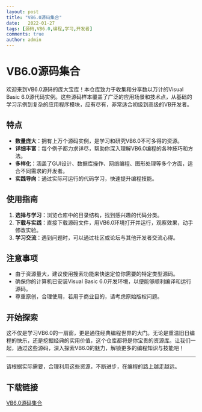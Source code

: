 ```yaml
---
layout: post
title: "VB6.0源码集合"
date:   2022-01-27
tags: [源码,VB6.0,编程,学习,开发者]
comments: true
author: admin
---
```

# VB6.0源码集合

欢迎来到VB6.0源码的庞大宝库！本仓库致力于收集和分享数以万计的Visual Basic 6.0源代码实例。这些源码样本覆盖了广泛的应用场景和技术点，从基础的学习示例到复杂的应用程序模块，应有尽有，非常适合初级到高级的VB开发者。

## 特点

- **数量庞大**：拥有上万个源码实例，是学习和研究VB6.0不可多得的资源。
- **详细丰富**：每个例子都力求详尽，帮助你深入理解VB6.0编程的各种技巧和方法。
- **多样化**：涵盖了GUI设计、数据库操作、网络编程、图形处理等多个方面，适合不同需求的开发者。
- **实践导向**：通过实际可运行的代码学习，快速提升编程技能。

## 使用指南

1. **选择与学习**：浏览仓库中的目录结构，找到感兴趣的代码分类。
2. **下载与实践**：直接下载源码文件，用VB6.0环境打开并运行，观察效果，动手修改实验。
3. **学习交流**：遇到问题时，可以通过社区或论坛与其他开发者交流心得。

## 注意事项

- 由于资源量大，建议使用搜索功能来快速定位你需要的特定类型源码。
- 确保你的计算机已安装Visual Basic 6.0开发环境，以便能够顺利编译和运行源码。
- 尊重原创，合理使用，若用于商业目的，请考虑原始版权问题。

## 开始探索

这不仅是学习VB6.0的一扇窗，更是通往经典编程世界的大门。无论是重温旧日编程的快乐，还是挖掘经典的实用价值，这个仓库都将是你宝贵的资源库。让我们一起，通过这些源码，深入探索VB6.0的魅力，解锁更多的编程知识与技能吧！

---

请根据实际需要，合理利用这些资源，不断进步，在编程的路上越走越远。

## 下载链接

[VB6.0源码集合](https://pan.quark.cn/s/029b83b58ff0)